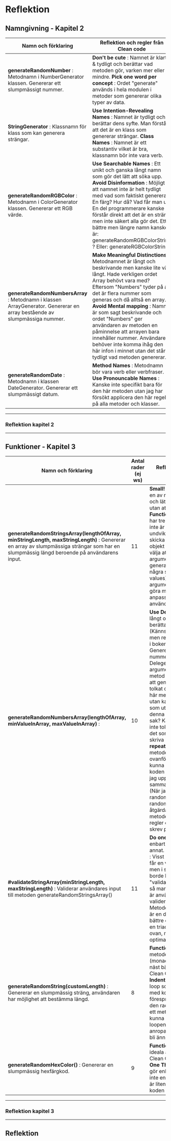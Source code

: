 # Reflektion

## Namngivning - Kapitel 2
|Namn och förklaring | Reflektion och regler från Clean code|
|--------------------|--------------------------------------|
|**generateRandomNumber** : Metodnamn i NumberGenerator klassen. Genererar ett slumpmässigt nummer.| **Don't be cute** : Namnet är klart & tydligt och berättar vad metoden gör, varken mer eller mindre. **Pick one word per concept** : Ordet "generate" används i hela modulen i metoder som genererar olika typer av data.|
|**StringGenerator** : Klassnamn för klass som kan generera strängar.| **Use Intention-Revealing Names** : Namnet är tydligt och berättar dens syfte. Man förstår att det är en klass som genererar strängar. **Class Names** : Namnet är ett substantiv vilket är bra, klassnamn bör inte vara verb.|
|**generateRandomRGBColor** : Metodnamn i ColorGenerator klassen. Genererar ett RGB värde.| **Use Searchable Names** : Ett unikt och ganska långt namn som gör det lätt att söka upp. **Avoid Disinformation** : Möjligt att namnet inte är helt tydligt med vad som faktiskt genereras. En färg? Hur då? Vad får man ut? En del programmerare kanske förstår direkt att det är en sträng men inte säkert alla gör det. Ett bättre men längre namn kanske är: generateRandomRGBColorString ? Eller:  generateRGBColorString|
**generateRandomNumbersArray** : Metodnamn i klassen ArrayGenerator. Genererar en array bestående av slumpmässiga nummer.| **Make Meaningful Distinctions** : Metodnamnet är långt och beskrivande men kanske lite väl långt. Hade verkligen ordet Array behövt vara med? Eftersom "Numbers" tyder på att det är flera nummer som generas och då alltså en array. **Avoid Mental mapping** : Namnet är som sagt beskrivande och ordet "Numbers" ger användaren av metoden en påminnelse att arrayen bara innehåller nummer. Användaren behöver inte komma ihåg den här infon i minnet utan det står tydligt vad metoden genererar.|
|**generateRandomDate** : Metodnamn i klassen DateGenerator. Genererar ett slumpmässigt datum. | **Method Names** : Metodnamn bör vara verb eller verbfraser. **Use Pronouncable Names** : Kanske inte specifikt bara för den här metoden utan jag har försökt applicera den här regeln på alla metoder och klasser.|   
-----
### Reflektion kapitel 2

----
## Funktioner - Kapitel 3
|Namn och förklaring | Antal rader (ej ws) | Reflektion och regler från Clean code|
|--------------------|---------------------|--------------------------------------|
|**generateRandomStringsArray(lengthOfArray, minStringLength, maxStringLength)** : Genererar en array av  slumpmässiga strängar som har en slumpmässig längd beroende på användarens input. | 11 | **Small!** : Metoden är, trots det är en av mina längsta, relativt liten och lätt att se hela metoden utan att behöva scrolla. **Function Arguments** : Metoden har tre argument (triadic) vilket inte är att föredra och borde undvikas. Jag hade kunnat skicka in ett argument som ett objekt istället. Man kan dock välja att inte skicka in några argument, då kommer det generaras en array utifrån några standarvärden(default values) som jag har satt. Så argumenten är mest till för att göra metoden och arrayen mer anpassningsbar för användaren. |
|**generateRandomNumbersArray(lengthOfArray, minValueInArray, maxValueInArray)** : | 10 |**Use Descriptive Names** : Ett långt och tydligt namn som berättar exakt vad metoden gör (Känns lite som kapitel 2 fokus men regeln finns med i kapitel 3 i boken.). **Do One Thing** : Genererar en array med nummer och inget annat. Delegerar valideringen av argumenten vidare till annan metod och har huvudfokuset på att generera en array. (Om jag tolkat det rätt så utför inte den här metoden någon validering utan kallar på en annan metod som utför det. Innebär det att denna metoden gör fler än en sak? Kanske, men jag väljer att inte tolka det så för då känns det som det blir väldigt  svårt att skriva bra funktioner) **Don't repeat yourself** : I både denna metoden och den precis ovanför i tabellen skulle jag kunna bryta ut en viss del av koden till en egen funktion då jag upprepar mig och skriver samma kod i båda metoderna (När jag tar fram randomNumber och randomLength **EDIT:** Jag har nu åtgärdat detta). I denna metoden gäller också samma regler och reflektioner som jag skrev precis ovanför i tabellen.|
|**#validateStringArray(minStringLength, maxStringLength)** : Validerar användares input till metoden generateRandomStringsArray() | 11 |**Do one thing:** : Här utförs enbart validering och inget annat. **Use Descriptive Names** : Visst är namnet långt och man får en viss bild av vad den gör men i själva verket kanske den borde heta "validateStringArrayArguments" så man verkligen förstår att det är användarnas input som valideras? **Function argument** : Metoden har två argument och är en dyadic funktion. Vilket är bättre och mer acceptabelt än en triadic som jag skrivit om här ovan, men ändå inte det mest optimala.|
**generateRandomString(customLength)** : Genererar en slumpmässig sträng, användaren har möjlighet att bestämma längd. | 8 |**Function arguments** : Den här metoden har bara ett argument (monadic) vilket anses vara det näst bästa alternativet enligt Clean Code. **Blocks and Indenting** : Metoden har en for loop som bara innehåller en rad med kod vilket Clean Code förespråkar. Dock menar de att den raden förmodligen bör vara ett metodanrop. Jag skulle kunna bryta ut min kod i for loopen till en egen metod och anropa den för att få koden att bli ännu tydligare. |
|**generateRandomHexColor()** : Genererar en slumpmässig hexfärgkod.| 9 |**Function Arguments** : Det ideala antalet arguement enligt Clean Code, noll! (niladic) **Do One Thing** & **Small!** : Metoden gör enbart en sak, den kallar inte ens på andra metoder. Den är liten och enkel för läsare av koden att förstå.|    
-----

### Reflektion kapitel 3
-----

## Reflektion